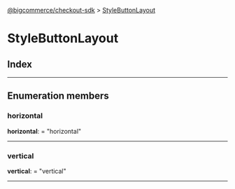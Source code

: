 [@bigcommerce/checkout-sdk](../README.md) > [StyleButtonLayout](../enums/stylebuttonlayout.md)

# StyleButtonLayout

## Index

---

## Enumeration members

<a id="horizontal"></a>

###  horizontal

**horizontal**:  = "horizontal"

___
<a id="vertical"></a>

###  vertical

**vertical**:  = "vertical"

___

